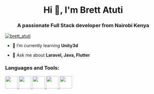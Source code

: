 <h1 align="center">Hi 👋, I'm Brett Atuti</h1>
<h3 align="center">A passionate Full Stack developer from Nairobi Kenya</h3>

<p align="left"> <a href="https://twitter.com/brett_atuti" target="blank"><img src="https://img.shields.io/twitter/follow/brett_atuti?logo=twitter&style=for-the-badge" alt="brett_atuti" /></a> </p>

- 🌱 I’m currently learning **Unity3d**

- 💬 Ask me about **Laravel, Java, Flutter**

</p>

<h3 align="left">Languages and Tools:</h3>
<p align="left"> 
<a href="https://flutter.dev/" target="_blank"> 
<img src="https://cdn.jsdelivr.net/gh/devicons/devicon/icons/flutter/flutter-original.svg" width="40" height="40"/>
</a> 
  
<a href="https://developer.android.com/" target="_blank"> 
<img src="https://cdn.jsdelivr.net/gh/devicons/devicon/icons/android/android-plain.svg" width="40" height="40"/>
</a> 
  
 <a href="https://kotlinlang.org/" target="_blank"> 
<img src="https://cdn.jsdelivr.net/gh/devicons/devicon/icons/kotlin/kotlin-plain.svg" width="40" height="40"/>
</a> 
  
<a href="https://laravel.com/" target="_blank"> 
<img src="https://cdn.jsdelivr.net/gh/devicons/devicon/icons/laravel/laravel-plain-wordmark.svg" width="40" height="40"/>
</a>
  
<a href="https://nodejs.org/en/" target="_blank"> 
<img src="https://cdn.jsdelivr.net/gh/devicons/devicon/icons/nodejs/nodejs-original.svg" width="40" height="40"/>
</a>
  
  

</p>
